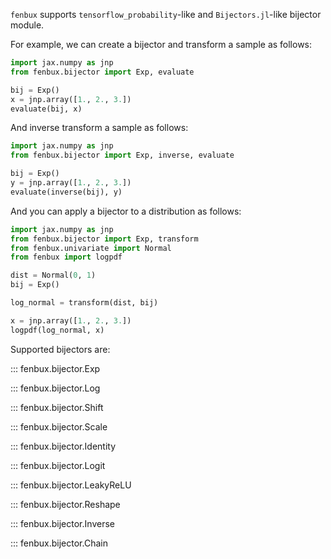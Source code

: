 `fenbux` supports `tensorflow_probability`-like and `Bijectors.jl`-like bijector module.

For example, we can create a bijector and transform a sample as follows:

```python
import jax.numpy as jnp
from fenbux.bijector import Exp, evaluate

bij = Exp()
x = jnp.array([1., 2., 3.])
evaluate(bij, x)
```

And inverse transform a sample as follows:

```python
import jax.numpy as jnp
from fenbux.bijector import Exp, inverse, evaluate

bij = Exp()
y = jnp.array([1., 2., 3.])
evaluate(inverse(bij), y)
```

And you can apply a bijector to a distribution as follows:

```python
import jax.numpy as jnp
from fenbux.bijector import Exp, transform
from fenbux.univariate import Normal
from fenbux import logpdf

dist = Normal(0, 1)
bij = Exp()

log_normal = transform(dist, bij)

x = jnp.array([1., 2., 3.])
logpdf(log_normal, x)
```

Supported bijectors are:

::: fenbux.bijector.Exp

::: fenbux.bijector.Log

::: fenbux.bijector.Shift

::: fenbux.bijector.Scale

::: fenbux.bijector.Identity

::: fenbux.bijector.Logit

::: fenbux.bijector.LeakyReLU

::: fenbux.bijector.Reshape

::: fenbux.bijector.Inverse

::: fenbux.bijector.Chain
